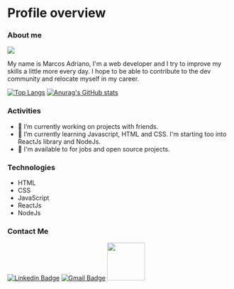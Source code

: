 # Profile overview

### About me

<img src="https://img.shields.io/static/v1?label=Overview&message=Marcos+Adriano&color=AFEEEE&style=for-the-badge&logo=GitHub">

<p>
My name is Marcos Adriano, I'm a web developer and I try to improve my skills a little more every day. I hope to be able to contribute to the dev community and relocate myself in my career. 
</p>

[![Top Langs](https://github-readme-stats.vercel.app/api/top-langs/?username=marcosadriano05&layout=compact)](https://github.com/anuraghazra/github-readme-stats)
[![Anurag's GitHub stats](https://github-readme-stats.vercel.app/api?username=marcosadriano05&show_icons=true&title_color=6A5ACD&text_color=000000&icon_color=483D8Bbg_color=FFFAFA&cache_seconds=2300)](https://github.com/anuraghazra/github-readme-stats)

### Activities
- 🔭 I’m currently working on projects with friends.
- 🌱 I’m currently learning Javascript, HTML and CSS. I'm starting too into ReactJs library and NodeJs.
- 👯 I'm available to for jobs and open source projects.

### Technologies
- HTML
- CSS
- JavaScript
- ReactJs
- NodeJs

### Contact Me
[![Linkedin Badge](https://img.shields.io/badge/-Linkedin-blue?style=flat-square&logo=Linkedin&logoColor=white&link=https://www.linkedin.com/in/marcosadriano05/)](https://www.linkedin.com/in/marcosadriano05/)
[![Gmail Badge](https://img.shields.io/badge/-Gmail-c14438?style=flat-square&logo=Gmail&logoColor=white&link=mailto:marcosadriano740@gmail.com)](mailto:marcosadriano740@gmail.com)
<a href="https://www.instagram.com/marcos.a05/?hl=pt-br" target="_blank">
  <img src="https://img.shields.io/badge/Instagram-E4405F?style=for-the-badge&logo=instagram&logoColor=white" width="85" />
</a>
